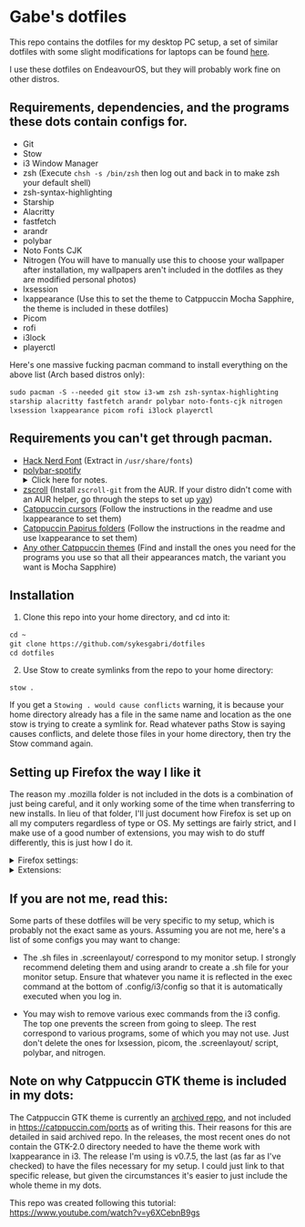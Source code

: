# Gabe's dotfiles

This repo contains the dotfiles for my desktop PC setup, a set of similar dotfiles with some slight modifications for laptops can be found [here](https://github.com/sykesgabri/laptop-dotfiles).

I use these dotfiles on EndeavourOS, but they will probably work fine on other distros.

## Requirements, dependencies, and the programs these dots contain configs for.

- Git
- Stow
- i3 Window Manager
- zsh (Execute `chsh -s /bin/zsh` then log out and back in to make zsh your default shell)
- zsh-syntax-highlighting
- Starship
- Alacritty
- fastfetch
- arandr
- polybar
- Noto Fonts CJK
- Nitrogen (You will have to manually use this to choose your wallpaper after installation, my wallpapers aren't included in the dotfiles as they are modified personal photos)
- lxsession
- lxappearance (Use this to set the theme to Catppuccin Mocha Sapphire, the theme is included in these dotfiles)
- Picom
- rofi
- i3lock
- playerctl

Here's one massive fucking pacman command to install everything on the above list (Arch based distros only):
```
sudo pacman -S --needed git stow i3-wm zsh zsh-syntax-highlighting starship alacritty fastfetch arandr polybar noto-fonts-cjk nitrogen lxsession lxappearance picom rofi i3lock playerctl
```

## Requirements you can't get through pacman.

- [Hack Nerd Font](https://github.com/ryanoasis/nerd-fonts/releases/download/v3.2.1/Hack.zip) (Extract in `/usr/share/fonts`)
- [polybar-spotify](https://github.com/PrayagS/polybar-spotify) <details><summary>Click here for notes.</summary><br>A Polybar module that provides Spotify status and controls, my Polybar config expects it to be in ~/github/, if you clone this repo somewhere else, you'll have to change the path in .config/polybar/config.ini. If you use a player other than Spotify, you can change where it pulls its status from in get_spotify_status.sh, my own one is set to "chromium" for Tidal-HiFi.</details>
- [zscroll](https://github.com/noctuid/zscroll) (Install `zscroll-git` from the AUR. If your distro didn't come with an AUR helper, go through the steps to set up [yay](https://github.com/Jguer/yay))
- [Catppuccin cursors](https://github.com/catppuccin/cursors) (Follow the instructions in the readme and use lxappearance to set them)
- [Catppuccin Papirus folders](https://github.com/catppuccin/papirus-folders) (Follow the instructions in the readme and use lxappearance to set them)
- [Any other Catppuccin themes](https://catppuccin.com/ports) (Find and install the ones you need for the programs you use so that all their appearances match, the variant you want is Mocha Sapphire)

## Installation

1. Clone this repo into your home directory, and cd into it:
```
cd ~
git clone https://github.com/sykesgabri/dotfiles
cd dotfiles
```
2. Use Stow to create symlinks from the repo to your home directory:
```
stow .
```

If you get a `Stowing . would cause conflicts` warning, it is because your home directory already has a file in the same name and location as the one stow is trying to create a symlink for. Read whatever paths Stow is saying causes conflicts, and delete those files in your home directory, then try the Stow command again.

## Setting up Firefox the way I like it

The reason my .mozilla folder is not included in the dots is a combination of just being careful, and it only working some of the time when transferring to new installs. In lieu of that folder, I'll just document how Firefox is set up on all my computers regardless of type or OS. My settings are fairly strict, and I make use of a good number of extensions, you may wish to do stuff differently, this is just how I do it.

<details>
<summary>Firefox settings:</summary><br>

### General

<img src="assets/general1.png"><br>
<img src="assets/general2.png"><br>
<img src="assets/general3.png"><br>
<img src="assets/general4.png">

### Home

<img src="assets/home1.png">

### Search

<img src="assets/search1.png">

### Privacy & Security

<img src="assets/prisec1.png"><br>
<img src="assets/prisec2.png"><br>
<img src="assets/prisec3.png"><br>
<img src="assets/prisec4.png">

Set all permissions to auto disallow (you can still manually enable them on a per site basis when needed), and autoplay to block audio and video.

No syncing, no importing from previous browser, set Firefox to default browser.

</details>

<details>
<summary>Extensions:</summary><br>

- [uBlock Origin](https://addons.mozilla.org/en-GB/firefox/addon/ublock-origin/)
- [SponsorBlock](https://addons.mozilla.org/en-GB/firefox/addon/sponsorblock/) (All categories set to manual skip, highlights, chapters, and muted segments turned off)
- [Return YouTube Dislike](https://addons.mozilla.org/en-GB/firefox/addon/return-youtube-dislikes/) (Neon ratio bar and thumbs)
- [Unhook](https://addons.mozilla.org/en-GB/firefox/addon/youtube-recommended-videos/) <br> <img src="assets/unhook1.png"><br><img src="assets/unhook2.png"><br>
- [Violentmonkey](https://addons.mozilla.org/en-GB/firefox/addon/violentmonkey/) (List of userscripts below)
- [Fastforward](https://addons.mozilla.org/en-GB/firefox/addon/fastforwardteam/)
- [User-Agent Switcher and Manager](https://addons.mozilla.org/en-GB/firefox/addon/user-agent-string-switcher/)
- [YouTube Volume Normalizer](https://addons.mozilla.org/en-GB/firefox/addon/youtube-volume-normalizer/)
- [Stylus](https://addons.mozilla.org/en-GB/firefox/addon/styl-us/) (List of themes below)
- [Wayback Machine](https://addons.mozilla.org/en-GB/firefox/addon/wayback-machine_new)
- [Turn Off the Lights](https://addons.mozilla.org/en-GB/firefox/addon/turn-off-the-lights/)
- [Firefox Color](https://addons.mozilla.org/en-GB/firefox/addon/firefox-color) (Used to apply [Catppuccin](https://github.com/catppuccin/firefox) to Firefox)
- [TOSDR](https://addons.mozilla.org/en-GB/firefox/addon/terms-of-service-didnt-read/)
- [TTV LOL PRO](https://addons.mozilla.org/en-GB/firefox/addon/ttv-lol-pro/)
- [No Dumb TLDs](https://addons.mozilla.org/en-GB/firefox/addon/no-dumb-tld-s/)

Userscripts:
- [YouTube Shorts Redirect](https://greasyfork.org/en/scripts/439993-youtube-shorts-redirect)
- [Twitch Auto Channel Points Claimer](https://greasyfork.org/en/scripts/392348-twitch-auto-channel-points-claimer)
- [Restore YouTube Username](https://greasyfork.org/en/scripts/468740-restore-youtube-username-from-handle-to-custom)
- [YouTube JS Engine Tamer](https://greasyfork.org/en/scripts/473972-youtube-js-engine-tamer)

Userstyles:
- [Arch Wiki Catppuccin](https://github.com/catppuccin/userstyles/tree/main/styles/arch-wiki)
- [Canvas LMS Catppuccin](https://github.com/catppuccin/userstyles/tree/main/styles/canvas-lms)
- [ChatGPT Catppuccin](https://github.com/catppuccin/userstyles/tree/main/styles/chatgpt)
- [DuckDuckGo Catppuccin](https://github.com/catppuccin/userstyles/tree/main/styles/duckduckgo)
- [Github Catppuccin](https://github.com/catppuccin/userstyles/tree/main/styles/github)
- [Gmail Catppuccin](https://github.com/catppuccin/userstyles/tree/main/styles/gmail)
- [Google Catppuccin](https://github.com/catppuccin/userstyles/tree/main/styles/google)
- [Modrinth Catppuccin](https://github.com/catppuccin/userstyles/tree/main/styles/modrinth)
- [Reddit Catppuccin](https://github.com/catppuccin/userstyles/tree/main/styles/reddit)
- [Stylus Catppuccin](https://github.com/catppuccin/userstyles/tree/main/styles/stylus)
- [Twitch Catppuccin](https://github.com/catppuccin/userstyles/tree/main/styles/twitch)
- [WhatsApp Web Catppuccin](https://github.com/catppuccin/userstyles/tree/main/styles/whatsapp-web)
- [Wikipedia Catppuccin](https://github.com/catppuccin/userstyles/tree/main/styles/wikipedia)
- [YouTube Catppuccin](https://github.com/catppuccin/userstyles/tree/main/styles/youtube)

All Catppuccin variants are Mocha Sapphire.

</details>

## If you are not me, read this:

Some parts of these dotfiles will be very specific to my setup, which is probably not the exact same as yours. Assuming you are not me, here's a list of some configs you may want to change:

- The .sh files in .screenlayout/ correspond to my monitor setup. I strongly recommend deleting them and using arandr to create a .sh file for your monitor setup. Ensure that whatever you name it is reflected in the exec command at the bottom of .config/i3/config so that it is automatically executed when you log in.

- You may wish to remove various exec commands from the i3 config. The top one prevents the screen from going to sleep. The rest correspond to various programs, some of which you may not use. Just don't delete the ones for lxsession, picom, the .screenlayout/ script, polybar, and nitrogen.

## Note on why Catppuccin GTK theme is included in my dots:

The Catppuccin GTK theme is currently an [archived repo](https://github.com/catppuccin/gtk), and not included in https://catppuccin.com/ports as of writing this. Their reasons for this are detailed in said archived repo. In the releases, the most recent ones do not contain the GTK-2.0 directory needed to have the theme work with lxappearance in i3. The release I'm using is v0.7.5, the last (as far as I've checked) to have the files necessary for my setup. I could just link to that specific release, but given the circumstances it's easier to just include the whole theme in my dots.

This repo was created following this tutorial: https://www.youtube.com/watch?v=y6XCebnB9gs
